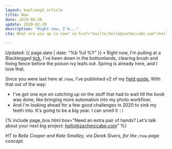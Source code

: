 ```yaml
---
layout: kaoliang3_article
title: Now
date: 2019-08-28
update: 2020-02-20
description: "Right now, I'm..."
cta: What are you up to now? <a href="mailto:hello@zachmccabe.com">hello@zachmccabe.com</a>

---
```



Updated: {{ page.date | date: "%b %d %Y" }} • Right now, I'm pulling at a Blacklegged [tick.] I've been down in the bottomlands, clearing brush and fixing fence before the poison ivy leafs out. Spring is already here, and I love that.

Since you were last here at `/now`, I've published v2 of my [field guide.] With that out of the way:

- I've got one eye on catching up on the stuff that had to wait till the book was done, like bringing more automation into my photo workflow; 
- And I'm looking ahead for a few good challenges in 2020 to sink my teeth into. It's going to be a big year. I can smell it `:)`



{% include page_box.html box="Need an extra pair of hands? Let's talk about your next big project: <hello@zachmccabe.com>" %}



*HT to Belle Cooper and Kate Smalley, via Derek Sivers, for the `/now` page concept.*


[tick.]: https://www.cdc.gov/ticks/geographic_distribution.html

[field guide.]: https://www.zachmccabe.com/beijing
